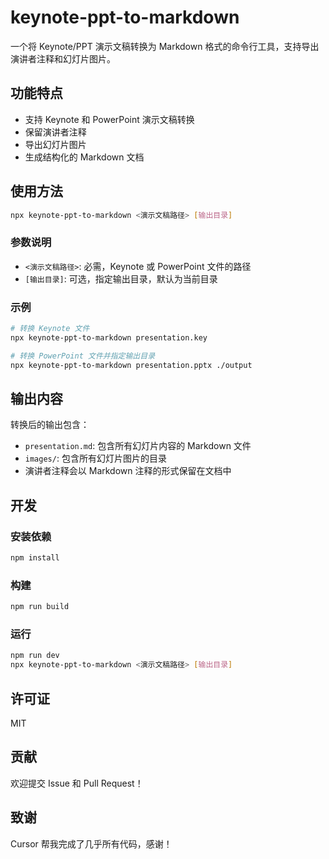 # keynote-ppt-to-markdown

一个将 Keynote/PPT 演示文稿转换为 Markdown 格式的命令行工具，支持导出演讲者注释和幻灯片图片。

## 功能特点

- 支持 Keynote 和 PowerPoint 演示文稿转换
- 保留演讲者注释
- 导出幻灯片图片
- 生成结构化的 Markdown 文档

## 使用方法

```bash
npx keynote-ppt-to-markdown <演示文稿路径> [输出目录]
```

### 参数说明

- `<演示文稿路径>`: 必需，Keynote 或 PowerPoint 文件的路径
- `[输出目录]`: 可选，指定输出目录，默认为当前目录

### 示例

```bash
# 转换 Keynote 文件
npx keynote-ppt-to-markdown presentation.key

# 转换 PowerPoint 文件并指定输出目录
npx keynote-ppt-to-markdown presentation.pptx ./output
```

## 输出内容

转换后的输出包含：

- `presentation.md`: 包含所有幻灯片内容的 Markdown 文件
- `images/`: 包含所有幻灯片图片的目录
- 演讲者注释会以 Markdown 注释的形式保留在文档中

## 开发

### 安装依赖

```bash
npm install
```

### 构建

```bash
npm run build
```

### 运行

```bash
npm run dev
npx keynote-ppt-to-markdown <演示文稿路径> [输出目录]
```

## 许可证

MIT

## 贡献

欢迎提交 Issue 和 Pull Request！

## 致谢

Cursor 帮我完成了几乎所有代码，感谢！

